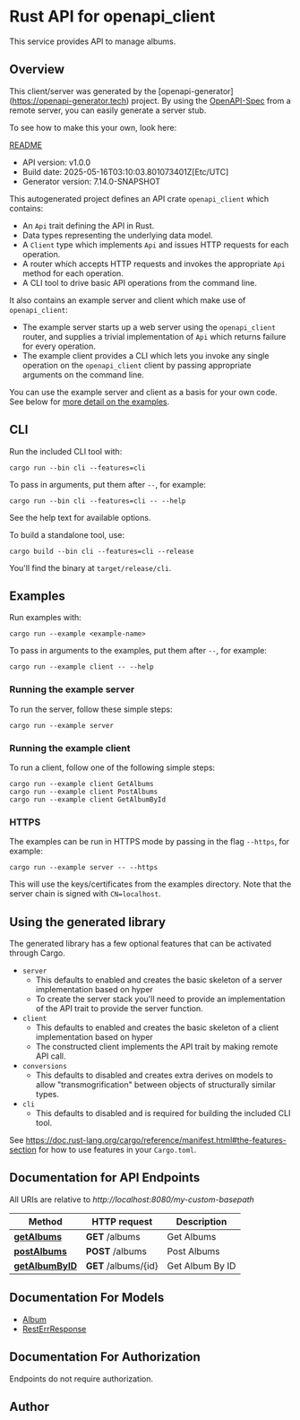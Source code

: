 # Rust API for openapi_client

This service provides API to manage albums.

## Overview

This client/server was generated by the [openapi-generator]
(https://openapi-generator.tech) project.  By using the
[OpenAPI-Spec](https://github.com/OAI/OpenAPI-Specification) from a remote
server, you can easily generate a server stub.

To see how to make this your own, look here:

[README]((https://openapi-generator.tech))

- API version: v1.0.0
- Build date: 2025-05-16T03:10:03.801073401Z[Etc/UTC]
- Generator version: 7.14.0-SNAPSHOT



This autogenerated project defines an API crate `openapi_client` which contains:
* An `Api` trait defining the API in Rust.
* Data types representing the underlying data model.
* A `Client` type which implements `Api` and issues HTTP requests for each operation.
* A router which accepts HTTP requests and invokes the appropriate `Api` method for each operation.
* A CLI tool to drive basic API operations from the command line.

It also contains an example server and client which make use of `openapi_client`:

* The example server starts up a web server using the `openapi_client`
    router, and supplies a trivial implementation of `Api` which returns failure
    for every operation.
* The example client provides a CLI which lets you invoke
    any single operation on the `openapi_client` client by passing appropriate
    arguments on the command line.

You can use the example server and client as a basis for your own code.
See below for [more detail on the examples](#using-the-generated-library).

## CLI

Run the included CLI tool with:

```
cargo run --bin cli --features=cli
```

To pass in arguments, put them after `--`, for example:

```
cargo run --bin cli --features=cli -- --help
```

See the help text for available options.

To build a standalone tool, use:

```
cargo build --bin cli --features=cli --release
```

You'll find the binary at `target/release/cli`.

## Examples

Run examples with:

```
cargo run --example <example-name>
```

To pass in arguments to the examples, put them after `--`, for example:

```
cargo run --example client -- --help
```

### Running the example server
To run the server, follow these simple steps:

```
cargo run --example server
```

### Running the example client
To run a client, follow one of the following simple steps:

```
cargo run --example client GetAlbums
cargo run --example client PostAlbums
cargo run --example client GetAlbumById
```

### HTTPS
The examples can be run in HTTPS mode by passing in the flag `--https`, for example:

```
cargo run --example server -- --https
```

This will use the keys/certificates from the examples directory. Note that the
server chain is signed with `CN=localhost`.

## Using the generated library

The generated library has a few optional features that can be activated through Cargo.

* `server`
    * This defaults to enabled and creates the basic skeleton of a server implementation based on hyper
    * To create the server stack you'll need to provide an implementation of the API trait to provide the server function.
* `client`
    * This defaults to enabled and creates the basic skeleton of a client implementation based on hyper
    * The constructed client implements the API trait by making remote API call.
* `conversions`
    * This defaults to disabled and creates extra derives on models to allow "transmogrification" between objects of structurally similar types.
* `cli`
    * This defaults to disabled and is required for building the included CLI tool.

See https://doc.rust-lang.org/cargo/reference/manifest.html#the-features-section for how to use features in your `Cargo.toml`.

## Documentation for API Endpoints

All URIs are relative to *http://localhost:8080/my-custom-basepath*

Method | HTTP request | Description
------------- | ------------- | -------------
[**getAlbums**](docs/album_api.md#getAlbums) | **GET** /albums | Get Albums
[**postAlbums**](docs/album_api.md#postAlbums) | **POST** /albums | Post Albums
[**getAlbumByID**](docs/album_api.md#getAlbumByID) | **GET** /albums/{id} | Get Album By ID


## Documentation For Models

 - [Album](docs/Album.md)
 - [RestErrResponse](docs/RestErrResponse.md)


## Documentation For Authorization
Endpoints do not require authorization.


## Author




